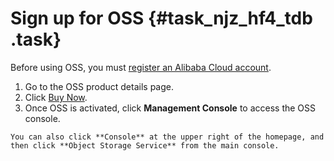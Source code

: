 # Sign up for OSS {#task_njz_hf4_tdb .task}

Before using OSS, you must [register an Alibaba Cloud account](https://account.alibabacloud.com/register/intl_register.htm?spm=a2c45.11132027.495866.3.121a5455M9EN53).

1.   Go to the OSS product details page. 
2.   Click [Buy Now](https://www.alibabacloud.com/product/oss). 
3.   Once OSS is activated, click **Management Console** to access the OSS console. 

    You can also click **Console** at the upper right of the homepage, and then click **Object Storage Service** from the main console.


